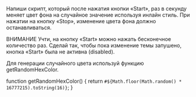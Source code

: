 Напиши скрипт, который после нажатия кнопки «Start», раз в секунду меняет цвет
фона <body> на случайное значение используя инлайн стиль. При нажатии на кнопку
«Stop», изменение цвета фона должно останавливаться.

ВНИМАНИЕ Учти, на кнопку «Start» можно нажать бесконечное количество раз. Сделай
так, чтобы пока изменение темы запушено, кнопка «Start» была не активна
(disabled).

Для генерации случайного цвета используй функцию getRandomHexColor.

function getRandomHexColor() { return
`#${Math.floor(Math.random() * 16777215).toString(16)}`; }

